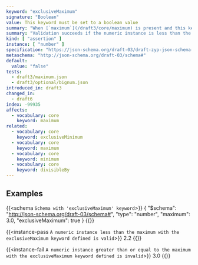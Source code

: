 ```yaml
---
keyword: "exclusiveMaximum"
signature: "Boolean"
value: This keyword must be set to a boolean value
summary: "When [`maximum`](/draft3/core/maximum) is present and this keyword is set to true, the numeric instance must be less than the value in [`maximum`](/draft3/core/maximum)."
summary: "Validation succeeds if the numeric instance is less than the given number."
kind: [ "assertion" ]
instance: [ "number" ]
specification: "https://json-schema.org/draft-03/draft-zyp-json-schema-03.pdf#5.12"
metaschema: "http://json-schema.org/draft-03/schema#"
default:
  value: "false"
tests:
  - draft3/maximum.json
  - draft3/optional/bignum.json
introduced_in: draft3
changed_in:
  - draft6
index: -99935
affects:
  - vocabulary: core
    keyword: maximum
related:
  - vocabulary: core
    keyword: exclusiveMinimum
  - vocabulary: core
    keyword: maximum
  - vocabulary: core
    keyword: minimum
  - vocabulary: core
    keyword: divisibleBy
---
```


## Examples

{{<schema `Schema with 'exclusiveMaximum' keyword`>}}
{
  "$schema": "http://json-schema.org/draft-03/schema#",
  "type": "number",
  "maximum": 3.0,
  "exclusiveMaximum": true
}
{{</schema>}}

{{<instance-pass `A numeric instance less than the maximum with the exclusiveMaximum keyword defined is valid`>}}
2.2
{{</instance-pass>}}


{{<instance-fail `A numeric instance greater than or equal to the maximum with the exclusiveMaximum keyword defined is invalid`>}}
3.0
{{</instance-fail>}}
